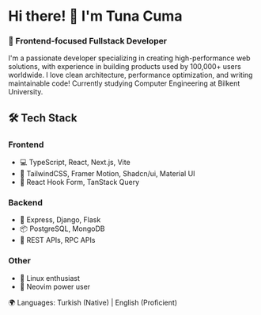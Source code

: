 # Hi there! 👋 I'm Tuna Cuma

### 🚀 Frontend-focused Fullstack Developer

I'm a passionate developer specializing in creating high-performance web solutions, with experience in building products used by 100,000+ users worldwide. I love clean architecture, performance optimization, and writing maintainable code! Currently studying Computer Engineering at Bilkent University.

## 🛠️ Tech Stack

### Frontend
- 💻 TypeScript, React, Next.js, Vite
- 🎨 TailwindCSS, Framer Motion, Shadcn/ui, Material UI
- 📱 React Hook Form, TanStack Query

### Backend
- 🔧 Express, Django, Flask
- 📦 PostgreSQL, MongoDB
- 🔌 REST APIs, RPC APIs

### Other
- 🐧 Linux enthusiast
- 📝 Neovim power user

🌍 Languages: Turkish (Native) | English (Proficient)
